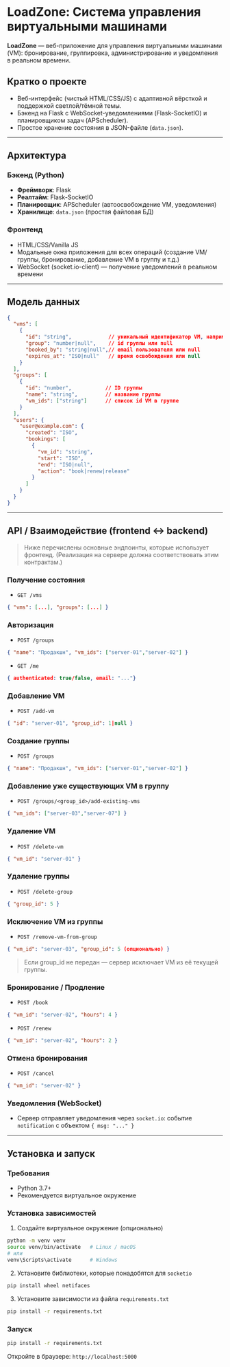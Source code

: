 # LoadZone: Система управления виртуальными машинами

**LoadZone** — веб-приложение для управления виртуальными машинами (VM): бронирование, группировка, администрирование и уведомления в реальном времени.

## Кратко о проекте

* Веб-интерфейс (чистый HTML/CSS/JS) с адаптивной вёрсткой и поддержкой светлой/тёмной темы.
* Бэкенд на Flask с WebSocket-уведомлениями (Flask-SocketIO) и планировщиком задач (APScheduler).
* Простое хранение состояния в JSON-файле (`data.json`).

---

## Архитектура

### Бэкенд (Python)

* **Фреймворк**: Flask  
* **Реалтайм**: Flask-SocketIO  
* **Планировщик**: APScheduler (автоосвобождение VM, уведомления)  
* **Хранилище**: `data.json` (простая файловая БД)

### Фронтенд

* HTML/CSS/Vanilla JS
* Модальные окна приложения для всех операций (создание VM/группы, бронирование, добавление VM в группу и т.д.)
* WebSocket (socket.io-client) — получение уведомлений в реальном времени

---

## Модель данных

```json
{
  "vms": [
    {
      "id": "string",            // уникальный идентификатор VM, например "server-01"
      "group": "number|null",    // id группы или null
      "booked_by": "string|null",// email пользователя или null
      "expires_at": "ISO|null"   // время освобождения или null
    }
  ],
  "groups": [
    {
      "id": "number",           // ID группы
      "name": "string",         // название группы
      "vm_ids": ["string"]      // список id VM в группе
    }
  ],
  "users": {
    "user@example.com": {
      "created": "ISO",
      "bookings": [
        {
          "vm_id": "string",
          "start": "ISO",
          "end": "ISO|null",
          "action": "book|renew|release"
        }
      ]
    }
  }
}
```

---

## API / Взаимодействие (frontend ↔ backend)

> Ниже перечислены основные эндпоинты, которые использует фронтенд. (Реализация на сервере должна соответствовать этим контрактам.)

### Получение состояния

* `GET /vms`

```json
{ "vms": [...], "groups": [...] }
```

### Авторизация

* `POST /groups`

```json
{ "name": "Продакшн", "vm_ids": ["server-01","server-02"] }
```

* `GET /me`

```json
{ authenticated: true/false, email: "..."}
```

### Добавление VM

* `POST /add-vm`

```json
{ "id": "server-01", "group_id": 1|null }
```
### Создание группы

* `POST /groups`

```json
{ "name": "Продакшн", "vm_ids": ["server-01","server-02"] }
```

### Добавление уже существующих VM в группу

* `POST /groups/<group_id>/add-existing-vms`

```json
{ "vm_ids": ["server-03","server-07"] }
```

### Удаление VM

* `POST /delete-vm`

```json
{ "vm_id": "server-01" }
```


### Удаление группы

* `POST /delete-group`

```json
{ "group_id": 5 }
```

### Исключение VM из группы

* `POST /remove-vm-from-group`

```json
{ "vm_id": "server-03", "group_id": 5 (опционально) }
```

> Если group_id не передан — сервер исключает VM из её текущей группы.

### Бронирование / Продление

* `POST /book`

```json
{ "vm_id": "server-02", "hours": 4 }
```

* `POST /renew`

```json
{ "vm_id": "server-02", "hours": 2 }
```

### Отмена бронирования

* `POST /cancel`

```json
{ "vm_id": "server-02" }
```

### Уведомления (WebSocket)

* Сервер отправляет уведомления через `socket.io`: событие `notification` с объектом `{ msg: "..." }`

---

## Установка и запуск

### Требования

* Python 3.7+
* Рекомендуется виртуальное окружение

### Установка зависимостей

1. Создайте виртуальное окружение (опционально)

```bash
python -m venv venv
source venv/bin/activate   # Linux / macOS
# или
venv\Scripts\activate      # Windows
```

2. Установите библиотеки, которые понадобятся для `socketio`

```bash
pip install wheel netifaces
```

3. Установите зависимости из файла `requirements.txt`

```bash
pip install -r requirements.txt
```

### Запуск

```bash
pip install -r requirements.txt
```

Откройте в браузере: `http://localhost:5000`
